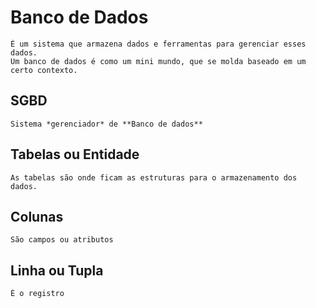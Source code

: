# Banco de Dados
    
    É um sistema que armazena dados e ferramentas para gerenciar esses dados.
    Um banco de dados é como um mini mundo, que se molda baseado em um 
    certo contexto.

## SGBD

    Sistema *gerenciador* de **Banco de dados**

## Tabelas ou Entidade
    
    As tabelas são onde ficam as estruturas para o armazenamento dos dados.

## Colunas

    São campos ou atributos

## Linha ou Tupla

    É o registro